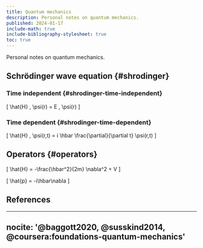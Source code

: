 ```yaml
---
title: Quantum mechanics
description: Personal notes on quantum mechanics.
published: 2024-01-17
include-math: true
include-bibliography-stylesheet: true
toc: true
---
```


Personal notes on quantum mechanics.

## Schrödinger wave equation {#shrodinger}

### Time independent {#shrodinger-time-independent}

\[ \hat{H} \, \psi(r) = E \, \psi(r) \]

### Time dependent {#shrodinger-time-dependent}

\[ \hat{H} \, \psi(r,t) = i \hbar \frac{\partial}{\partial t} \psi(r,t) \]

## Operators {#operators}

\[ \hat{H} = -\frac{\hbar^2}{2m} \nabla^2 + V \]

\[ \hat{p} = -i\hbar\nabla \]

## References

---
nocite: '@baggott2020, @susskind2014, @coursera:foundations-quantum-mechanics'
---

